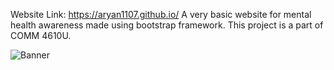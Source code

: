 Website Link: https://aryan1107.github.io/
A very basic website for mental health awareness made using bootstrap framework. This project is a part of COMM 4610U.

![Banner](https://aryan1107.github.io/banner.PNG)
